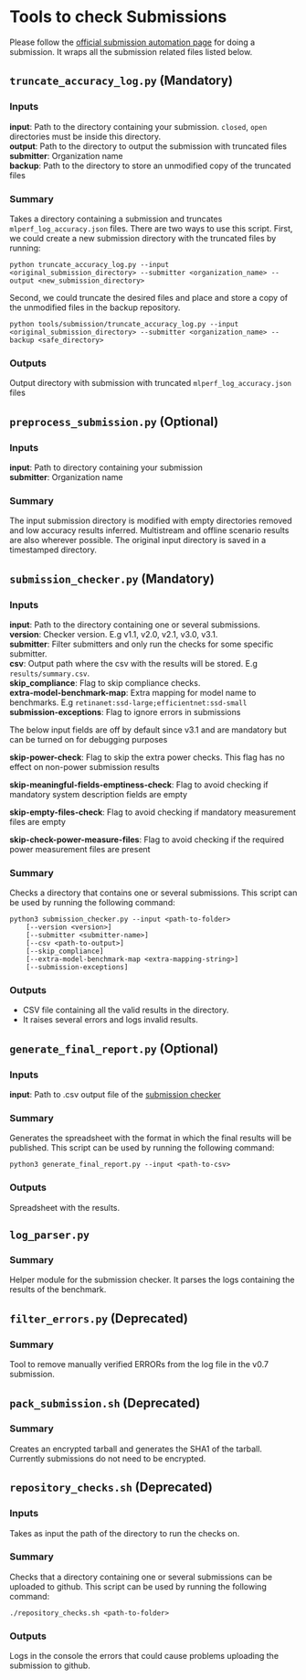 # Tools to check Submissions

Please follow the [official submission automation page](https://docs.mlcommons.org/inference/submission/) for doing a submission. It wraps all the submission related files listed below. 

## `truncate_accuracy_log.py` (Mandatory)

### Inputs
**input**: Path to the directory containing your submission. `closed`, `open` directories must be inside this directory. <br>
**output**: Path to the directory to output the submission with truncated files <br>
**submitter**: Organization name <br>
**backup**: Path to the directory to store an unmodified copy of the truncated files <be>

### Summary
Takes a directory containing a submission and truncates `mlperf_log_accuracy.json` files. There are two ways to use this script. First, we could create a new submission directory with the truncated files by running:
```
python truncate_accuracy_log.py --input <original_submission_directory> --submitter <organization_name> --output <new_submission_directory>
```
Second, we could truncate the desired files and place and store a copy of the unmodified files in the backup repository.
```
python tools/submission/truncate_accuracy_log.py --input <original_submission_directory> --submitter <organization_name> --backup <safe_directory> 
```
### Outputs
Output directory with submission with truncated `mlperf_log_accuracy.json` files

## `preprocess_submission.py` (Optional)
### Inputs
**input**: Path to directory containing your submission <br>
**submitter**: Organization name <br>
### Summary
The input submission directory is modified with empty directories removed and low accuracy results inferred. Multistream and offline scenario results are also wherever possible. The original input directory is saved in a timestamped directory.

## `submission_checker.py` (Mandatory)
### Inputs
**input**: Path to the directory containing one or several submissions.<br>
**version**: Checker version. E.g v1.1, v2.0, v2.1, v3.0, v3.1. <br>
**submitter**: Filter submitters and only run the checks for some specific submitter. <br>
**csv**: Output path where the csv with the results will be stored. E.g `results/summary.csv`. <br>
**skip_compliance**: Flag to skip compliance checks. <br>
**extra-model-benchmark-map**: Extra mapping for model name to benchmarks. E.g `retinanet:ssd-large;efficientnet:ssd-small`<br>
**submission-exceptions**: Flag to ignore errors in submissions<br>

The below input fields are off by default since v3.1 and are mandatory but can be turned on for debugging purposes

**skip-power-check**: Flag to skip the extra power checks. This flag has no effect on non-power submission results

**skip-meaningful-fields-emptiness-check**: Flag to avoid checking if mandatory system description fields are empty

**skip-empty-files-check**: Flag to avoid checking if mandatory measurement files are empty

**skip-check-power-measure-files**: Flag to avoid checking if the required power measurement files are present

### Summary
Checks a directory that contains one or several submissions. This script can be used by running the following command:
```
python3 submission_checker.py --input <path-to-folder> 
    [--version <version>]
    [--submitter <submitter-name>]
    [--csv <path-to-output>]
    [--skip_compliance]
    [--extra-model-benchmark-map <extra-mapping-string>]
    [--submission-exceptions]
```

### Outputs
- CSV file containing all the valid results in the directory.
- It raises several errors and logs invalid results.



## `generate_final_report.py` (Optional)
### Inputs
**input**: Path to .csv output file of the [submission checker](#submissioncheckerpy)
### Summary
Generates the spreadsheet with the format in which the final results will be published. This script can be used by running the following command:
```
python3 generate_final_report.py --input <path-to-csv>
```
### Outputs
Spreadsheet with the results.


## `log_parser.py` 
### Summary
Helper module for the submission checker. It parses the logs containing the results of the benchmark.

## `filter_errors.py` (Deprecated)
### Summary
Tool to remove manually verified ERRORs from the log file in the v0.7 submission.



## `pack_submission.sh` (Deprecated)
### Summary
Creates an encrypted tarball and generates the SHA1 of the tarball. Currently submissions do not need to be encrypted.

## `repository_checks.sh` (Deprecated)
### Inputs
Takes as input the path of the directory to run the checks on.
### Summary
Checks that a directory containing one or several submissions can be uploaded to github. This script can be used by running the following command:
```
./repository_checks.sh <path-to-folder>
```
### Outputs
Logs in the console the errors that could cause problems uploading the submission to github.


